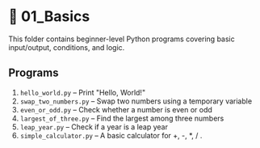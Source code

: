 # 📁 01_Basics

This folder contains beginner-level Python programs covering basic input/output, conditions, and logic.

## Programs
1. `hello_world.py` – Print "Hello, World!"
2. `swap_two_numbers.py` – Swap two numbers using a temporary variable
3. `even_or_odd.py` – Check whether a number is even or odd
4. `largest_of_three.py` – Find the largest among three numbers
5. `leap_year.py` – Check if a year is a leap year
6. `simple_calculator.py` – A basic calculator for +, -, *, / .
